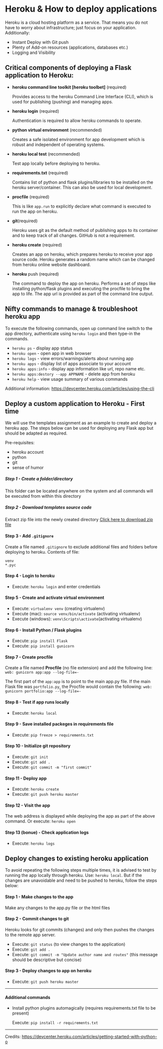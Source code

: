 # Heroku & How to deploy applications

Heroku is a cloud hosting platform as a service. That means you do not have to worry about infrastructure; just focus on your application. Additionally:
* Instant Deploy with Git push
* Plenty of Add-on resources (applications, databases etc.)
* Logging and Visibility

## Critical components of deploying a Flask application to Heroku:
* **heroku command line toolkit [heroku toolbet]** (required)

  Provides access to the heroku Command Line Interface (CLI), which is used for publishing (pushing) and managing apps.

* **heroku login** (required)

	Authentication is required to allow heroku commands to operate.

* **python virtual environment** (recommended)

  Creates a safe isolated environment for app development which is robust and independent of operating systems.

* **heroku local test** (recommended)

	Test app locally before deploying to heroku.

* **requirements.txt** (required)

	Contains list of python and flask plugins/libraries to be installed on the heroku server/container. This can also be used for local development.

* **procfile** (required)

	This is like ```app.run``` to explicitly declare what command is executed to run the app on heroku.

* **git**(required)

	Heroku uses git as the default method of publishing apps to its container and to keep track of all changes. GitHub is not a requirement.

* **heroku create** (required)

	Creates an app on heroku, which prepares heroku to receive your app source code. Heroku generates a random name which can be changed from heroku online website dashboard.

* **heroku** push (required)

  The command to deploy the app on heroku. Performs a set of steps like installing python/flask plugins and executing the procfile to bring the app to life. The app url is provided as part of the command line output.

## Nifty commands to manage & troubleshoot heroku app

To execute the following commands, open up command line switch to the app directory, authenticate using ```heroku login``` and then type-in the commands.

* ```heroku ps``` - display app status
* ```heroku open``` - open app in web browser
* ```heroku logs``` - view errors/warnings/alerts about running app
* ```heroku apps``` - display list of apps associate to your account
* ```heroku apps:info``` - display app information like url, repo name etc.
* ```heroku apps:destory --app APPNAME``` - delete app from heroku
* ```heroku help``` - view usage summary of various commands

Additional information:
https://devcenter.heroku.com/articles/using-the-cli

## Deploy a custom application to Heroku - First time

We will use the templates assignment as an example to create and deploy a heroku app. The steps below can be used for deploying any Flask app but should be adapted as required.

Pre-requisites:
* heroku account
* python
* git
* sense of humor

##### Step 1 - Create a folder/directory
This folder can be located anywhere on the system and all commands will be executed from within this directory

##### Step 2 - Download templates source code
Extract zip file into the newly created directory
[Click here to download zip file](https://github.com/SI539/tutorials/raw/master/heroku/flasktemplates.zip)

#### Step 3 - Add ```.gitignore```
Create a file named ```.gitignore``` to exclude additional files and folders before deploying to heroku. Contents of file:
```
venv
*.pyc
```

#### Step 4 - Login to heroku
* Execute: ```heroku login``` and enter credentials

#### Step 5 - Create and activate virtual environment
* Execute: ```virtualenv venv``` (creating virtualenv)
* Execute (mac): ```source venv/bin/activate``` (activating virtualenv)
* Execute (windows): ```venv\Scripts\activate```(activating virtualenv)

#### Step 6 - Install Python / Flask plugins
* Execute: ```pip install Flask```
* Execute: ```pip install gunicorn```

#### Step 7 - Create procfile
Create a file named **Procfile** (no file extension) and add the following line: ```web: gunicorn app:app --log-file=-```

The first part of the ```app:app``` is to point to the main app.py file. If the main Flask file was ```portfolio.py```, the Procfile would contain the following: ```web: gunicorn portfolio:app --log-file=-```

#### Step 8 - Test if app runs locally
* Execute: ```heroku local```

#### Step 9 - Save installed packeges in requirements file
* Execute: ```pip freeze > requirements.txt```

#### Step 10 - Initialize git repository
* Execute: ```git init```
* Execute: ```git add .```
* Execute: ```git commit -m "first commit"```

#### Step 11 - Deploy app
* Execute: ```heroku create```
* Execute: ```git push heroku master```

#### Step 12 - Visit the app
The web address is displayed while deploying the app as part of the above command. Or execute: ```heroku open```

#### Step 13 (bonue) - Check application logs
* Execute: ```heroku logs```

## Deploy changes to existing heroku application
To avoid repeating the following steps multiple times, it is advised to test by running the app locally through heroku. Use: ```heroku local```. But if the changes are unavoidable and need to be pushed to heroku, follow the steps below:

#### Step 1 - Make changes to the app
Make any changes to the app.py file or the html files

#### Step 2 - Commit changes to git
Heroku looks for git commits (changes) and only then pushes the changes to the remote app server.
* Execute: ```git status``` (to view changes to the application)
* Execute: ```git add .```
* Execute: ```git commit -m "Update author name and routes"``` (this message should be descriptive but concise)

#### Step 3 - Deploy changes to app on heroku
* Execute: ```git push heroku master```

---
#### Additional commands

* Install python plugins automagically (requires requirements.txt file to be present)

	Execute: ```pip install -r requirements.txt```

---
Credits:
https://devcenter.heroku.com/articles/getting-started-with-python-o
